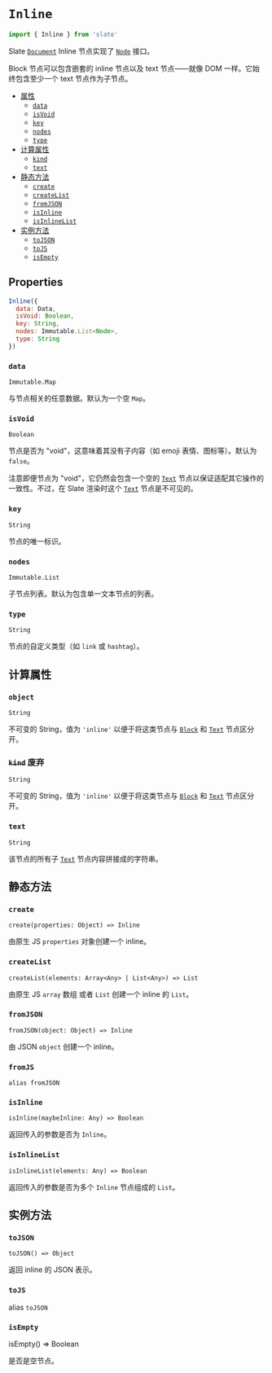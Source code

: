
# `Inline`

```js
import { Inline } from 'slate'
```

Slate [`Document`](./document.md) Inline 节点实现了 [`Node`](./node.md) 接口。

Block 节点可以包含嵌套的 inline 节点以及 text 节点——就像 DOM 一样。它始终包含至少一个 text 节点作为子节点。

- [属性](#属性)
  - [`data`](#data)
  - [`isVoid`](#isvoid)
  - [`key`](#key)
  - [`nodes`](#nodes)
  - [`type`](#type)
- [计算属性](#计算属性)
  - [`kind`](#kind)
  - [`text`](#text)
- [静态方法](#静态方法)
  - [`create`](#create)
  - [`createList`](#createList)
  - [`fromJSON`](#fromJSON)
  - [`isInline`](#isInline)
  - [`isInlineList`](#isInlineList)
- [实例方法](#实例方法)
  - [`toJSON`](#toJSON)
  - [`toJS`](#toJS)
  - [`isEmpty`](#isEmpty)


## Properties

```js
Inline({
  data: Data,
  isVoid: Boolean,
  key: String,
  nodes: Immutable.List<Node>,
  type: String
})
```

### `data`
`Immutable.Map`

与节点相关的任意数据。默认为一个空 `Map`。

### `isVoid`
`Boolean`

节点是否为 "void"，这意味着其没有子内容（如 emoji 表情、图标等）。默认为 `false`。

注意即便节点为 "void"，它仍然会包含一个空的 [`Text`](./text.md) 节点以保证适配其它操作的一致性。不过，在 Slate 渲染时这个 [`Text`](./text.md) 节点是不可见的。

### `key`
`String`

节点的唯一标识。

### `nodes`
`Immutable.List`

子节点列表。默认为包含单一文本节点的列表。

### `type`
`String`

节点的自定义类型（如 `link` 或 `hashtag`）。


## 计算属性
### `object`
`String`

不可变的 String，值为 `'inline'` 以便于将这类节点与 [`Block`](./Block.md) 和 [`Text`](./Text.md) 节点区分开。


### ~~`kind`~~ 废弃
`String`

不可变的 String，值为 `'inline'` 以便于将这类节点与 [`Block`](./Block.md) 和 [`Text`](./Text.md) 节点区分开。

### `text`
`String`

该节点的所有子 [`Text`](./Text.md) 节点内容拼接成的字符串。


## 静态方法

### `create`
`create(properties: Object) => Inline`

由原生 JS `properties` 对象创建一个 inline。

### `createList`
`createList(elements: Array<Any> | List<Any>) => List`

由原生 JS `array` 数组 或者 `List` 创建一个 inline 的 `List`。

### `fromJSON`
`fromJSON(object: Object) => Inline`

由 JSON `object` 创建一个 inline。

### `fromJS`
`alias fromJSON`

### `isInline`
`isInline(maybeInline: Any) => Boolean`

返回传入的参数是否为 `Inline`。

### `isInlineList`
`isInlineList(elements: Any) => Boolean`

返回传入的参数是否为多个 `Inline` 节点组成的 `List`。


## 实例方法

### `toJSON`
`toJSON() => Object`

返回 inline 的 JSON 表示。

### `toJS`
alias  `toJSON`

### `isEmpty`
isEmpty() => Boolean

是否是空节点。

